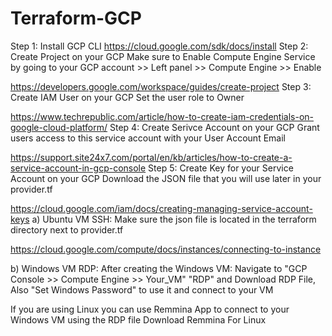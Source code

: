 # Terraform-GCP

Step 1: Install GCP CLI
https://cloud.google.com/sdk/docs/install
Step 2: Create Project on your GCP
Make sure to Enable Compute Engine Service by going to your GCP account >> Left panel >> Compute Engine >> Enable

https://developers.google.com/workspace/guides/create-project
Step 3: Create IAM User on your GCP
Set the user role to Owner

https://www.techrepublic.com/article/how-to-create-iam-credentials-on-google-cloud-platform/
Step 4: Create Serivce Account on your GCP
Grant users access to this service account with your User Account Email

https://support.site24x7.com/portal/en/kb/articles/how-to-create-a-service-account-in-gcp-console
Step 5: Create Key for your Service Account on your GCP
Download the JSON file that you will use later in your provider.tf

https://cloud.google.com/iam/docs/creating-managing-service-account-keys
a) Ubuntu VM SSH:
Make sure the json file is located in the terraform directory next to provider.tf

https://cloud.google.com/compute/docs/instances/connecting-to-instance

b) Windows VM RDP:
After creating the Windows VM: Navigate to "GCP Console >> Compute Engine >> Your_VM"  "RDP" and Download RDP File, Also "Set Windows Password" to use it and connect to your VM

If you are using Linux you can use Remmina App to connect to your Windows VM using the RDP file
Download Remmina For Linux